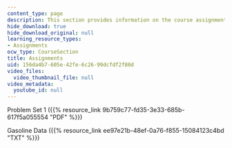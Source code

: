 ```yaml
---
content_type: page
description: This section provides information on the course assignments.
hide_download: true
hide_download_original: null
learning_resource_types:
- Assignments
ocw_type: CourseSection
title: Assignments
uid: 156da4b7-605e-42fe-6c26-99dcfdf2f80d
video_files:
  video_thumbnail_file: null
video_metadata:
  youtube_id: null
---
```


Problem Set 1 ({{% resource_link 9b759c77-fd35-3e33-685b-617f5a055554 "PDF" %}})

Gasoline Data ({{% resource_link ee97e21b-48ef-0a76-f855-15084123c4bd "TXT" %}})